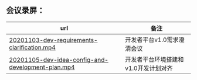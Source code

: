 
## 会议录屏：

|url | 备注 |
| ---- | ---- |
| [20201103-dev-requirements-clarification.mp4](http://release.edgegallery.org/Meeting_record/20201103-dev-requirements-clarification.mp4)   | 开发者平台v1.0需求澄清会议 |
| [20201105-dev-idea-config-and-development-plan.mp4](http://release.edgegallery.org/Meeting_record/20201105-dev-idea-config-and-development-plan.mp4)   | 开发者平台环境搭建和v1.0开发计划对齐 |

